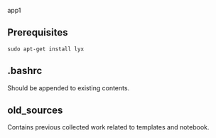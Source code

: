 app1
## Prerequisites

    sudo apt-get install lyx

## .bashrc

Should be appended to existing contents.

## old_sources

Contains previous collected work related to templates and notebook.

